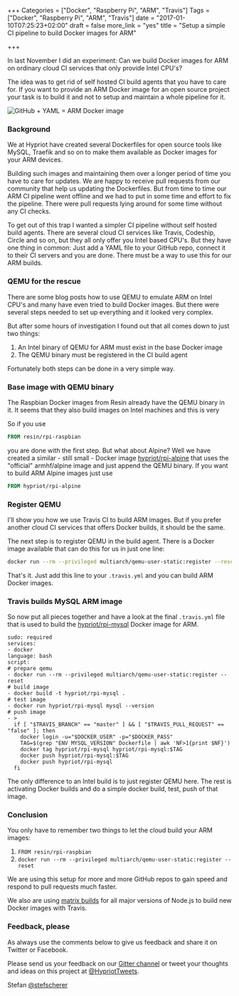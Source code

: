 +++
Categories = ["Docker", "Raspberry Pi", "ARM", "Travis"]
Tags = ["Docker", "Raspberry Pi", "ARM", "Travis"]
date = "2017-01-10T07:25:23+02:00"
draft = false
more_link = "yes"
title = "Setup a simple CI pipeline to build Docker images for ARM"

+++

In last November I did an experiment: Can we build Docker images for ARM on ordinary cloud CI services that only provide Intel CPU's?

The idea was to get rid of self hosted CI build agents that you have to care for. If you want to provide an ARM Docker image for an open source project your task is to build it and not to setup and maintain a whole pipeline for it.

![GitHub + YAML = ARM Docker image](/images/setup-simple-ci-pipeline-for-arm-images/github_yaml_arm.png)

<!--more-->

### Background

We at Hypriot have created several Dockerfiles for open source tools like MySQL, Traefik and so on to make them available as Docker images for your ARM devices.

Building such images and maintaining them over a longer period of time you have to care for updates. We are happy to receive pull requests from our community that help us updating the Dockerfiles.
But from time to time our ARM CI pipeline went offline and we had to put in some time and effort to fix the pipeline. There were pull requests lying around for some time without any CI checks.

To get out of this trap I wanted a simpler CI pipeline without self hosted build agents. There are several cloud CI services like Travis, Codeship, Circle and so on, but they all only offer you Intel based CPU's. But they have one thing in common: Just add a YAML file to your GitHub repo, connect it to their CI servers and you are done. There must be a way to use this for our ARM builds.

### QEMU for the rescue

There are some blog posts how to use QEMU to emulate ARM on Intel CPU's and many have even tried to build Docker images. But there were several steps needed to set up everything and it looked very complex.

But after some hours of investigation I found out that all comes down to just two things:

1. An Intel binary of QEMU for ARM must exist in the base Docker image
2. The QEMU binary must be registered in the CI build agent


Fortunately both steps can be done in a very simple way.

### Base image with QEMU binary

The Raspbian Docker images from Resin already have the QEMU binary in it. It seems that they also build images on Intel machines and this is very

So if you use

```Dockerfile
FROM resin/rpi-raspbian
```

you are done with the first step. But what about Alpine? Well we have created a similar - still small - Docker image [hypriot/rpi-alpine](https://github.com/hypriot/rpi-alpine) that uses the "official" armhf/alpine image and just append the QEMU binary. If you want to build ARM Alpine images just use

```Dockerfile
FROM hypriot/rpi-alpine
```

### Register QEMU

I'll show you how we use Travis CI to build ARM images. But if you prefer another cloud CI services that offers Docker builds, it should be the same.

The next step is to register QEMU in the build agent. There is a Docker image available that can do this for us in just one line:

```bash
docker run --rm --privileged multiarch/qemu-user-static:register --reset
```

That's it. Just add this line to your `.travis.yml` and you can build ARM Docker images.

### Travis builds MySQL ARM image

So now put all pieces together and have a look at the final `.travis.yml` file that is used to build the [hypriot/rpi-mysql](https://github.com/hypriot/rpi-mysql) Docker image for ARM.

```
sudo: required
services:
- docker
language: bash
script:
# prepare qemu
- docker run --rm --privileged multiarch/qemu-user-static:register --reset
# build image
- docker build -t hypriot/rpi-mysql .
# test image
- docker run hypriot/rpi-mysql mysql --version
# push image
- >
  if [ "$TRAVIS_BRANCH" == "master" ] && [ "$TRAVIS_PULL_REQUEST" == "false" ]; then
    docker login -u="$DOCKER_USER" -p="$DOCKER_PASS"
    TAG=$(grep "ENV MYSQL_VERSION" Dockerfile | awk 'NF>1{print $NF}')
    docker tag hypriot/rpi-mysql hypriot/rpi-mysql:$TAG
    docker push hypriot/rpi-mysql:$TAG
    docker push hypriot/rpi-mysql
  fi
```

The only difference to an Intel build is to just register QEMU here. The rest is activating Docker builds and do a simple docker build, test, push of that image.


### Conclusion

You only have to remember two things to let the cloud build your ARM images:

1. `FROM resin/rpi-raspbian`
2. `docker run --rm --privileged multiarch/qemu-user-static:register --reset`

We are using this setup for more and more GitHub repos to gain speed and respond to pull requests much faster.

We also are using [matrix builds](https://github.com/hypriot/rpi-node/blob/33d6ea9bebeca9bf31abac1b5dbc66a9f9902184/.travis.yml#L5-L8) for all major versions of Node.js to build new Docker images with Travis.

### Feedback, please

As always use the comments below to give us feedback and share it on Twitter or Facebook.

Please send us your feedback on our [Gitter channel](https://gitter.im/hypriot/talk) or tweet your thoughts and ideas on this project at [@HypriotTweets](https://twitter.com/HypriotTweets).

Stefan [@stefscherer](https://twitter.com/stefscherer)
